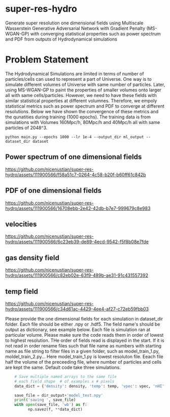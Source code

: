 # super-res-hydro
Generate super resolution one dimensional fields using Multiscale Wasserstein Generative Adversarial Network with Gradient Penalty (MS-WGAN-GP) with converging statistical properties such as power spectrum and PDF from outputs of Hydrodynamical simulations 

# Problem Statement

The Hydrodynamical Simulations are limited in terms of number of particles/cells can used to represent a part of Universe. One way is to simulate different volumes of Universe with same number of particles. Later, using MS-WGAN-GP to paint the properties of smaller volumes onto larger all with same cells/particles.  However, we need to have these fields with similar statistical properties at different volumnes. Therefore, we empoly statistical metrics such as power spectrum and PDF to converge at different resolutions. Below we have shown the convergence of these metrics and the qunatities during training (1000 epochs). The training data is from simulations with Volumes 160Mpc/h, 80Mpc/h and 40Mpc/h all with same particles of 2048^3.  


```command
python main.py --epochs 1000 --lr 1e-4 --output_dir ml_output --dataset_dir dataset 
```

## Power spectrum of one dimensional fields
https://github.com/nicenustian/super-res-hydro/assets/111900566/f58a51c7-0264-4c58-b20f-b60ff61c842b

## PDF of one dimensional fields
https://github.com/nicenustian/super-res-hydro/assets/111900566/16708ebb-2e42-42db-b7e7-999679c8e983

## velocities
https://github.com/nicenustian/super-res-hydro/assets/111900566/6c23eb39-de89-4ecd-9542-f5f8b08e7fde

## gas density field
https://github.com/nicenustian/super-res-hydro/assets/111900566/c82eb02e-63f9-489b-ae31-91c431557392

## temp field
https://github.com/nicenustian/super-res-hydro/assets/111900566/c34d61ac-4429-4ee4-af27-c72eb59fbb03



Please provide the one dimensional fields for each simulation in dataset_dir folder. Each file should be either .npy or .hdf5. The field name's should be output as dictionary, see example below. Each file is simulation ran at particular volume. Please make sure the code reads them in order of lowest to highest resolution. THe order of fields read is displayed in the start. If it is not read in order rename files such that file name as numbers with starting name as file string to filter files in a given folder, such as model_train_1.py, moldel_train_2.py... Here model_train_1.py is lowest resoluton file. Eeach file half the volume of the preceeding file, where number of particles and cells are kept the same. Default code take three simulations. 

```python
    # Save multiple named arrays to the same file
    # each field shape  # of examples x # pixels
    data_dict = {'density': density, 'temp': temp, 'vpec': vpec, 'nHI' : nHI}

    save_file = dir_output+'model_test.npy'
    print('saving ', save_file)
    with open(save_file, 'wb') as f:
          np.savez(f, **data_dict)
```
